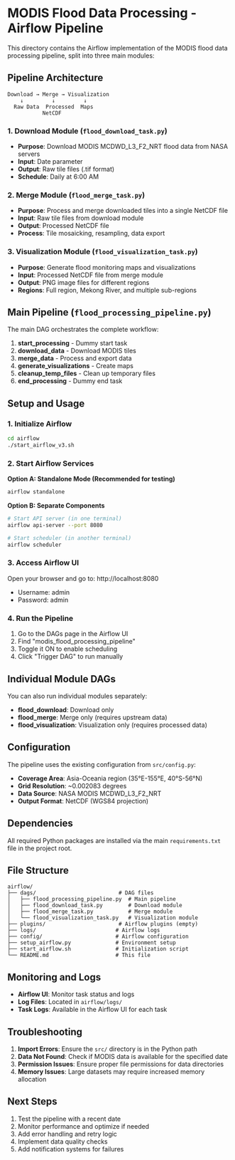 # MODIS Flood Data Processing - Airflow Pipeline

This directory contains the Airflow implementation of the MODIS flood data processing pipeline, split into three main modules:

## Pipeline Architecture

```
Download → Merge → Visualization
    ↓         ↓         ↓
  Raw Data  Processed  Maps
           NetCDF
```

### 1. Download Module (`flood_download_task.py`)
- **Purpose**: Download MODIS MCDWD_L3_F2_NRT flood data from NASA servers
- **Input**: Date parameter
- **Output**: Raw tile files (.tif format)
- **Schedule**: Daily at 6:00 AM

### 2. Merge Module (`flood_merge_task.py`)
- **Purpose**: Process and merge downloaded tiles into a single NetCDF file
- **Input**: Raw tile files from download module
- **Output**: Processed NetCDF file
- **Process**: Tile mosaicking, resampling, data export

### 3. Visualization Module (`flood_visualization_task.py`)
- **Purpose**: Generate flood monitoring maps and visualizations
- **Input**: Processed NetCDF file from merge module
- **Output**: PNG image files for different regions
- **Regions**: Full region, Mekong River, and multiple sub-regions

## Main Pipeline (`flood_processing_pipeline.py`)

The main DAG orchestrates the complete workflow:
1. **start_processing** - Dummy start task
2. **download_data** - Download MODIS tiles
3. **merge_data** - Process and export data
4. **generate_visualizations** - Create maps
5. **cleanup_temp_files** - Clean up temporary files
6. **end_processing** - Dummy end task

## Setup and Usage

### 1. Initialize Airflow
```bash
cd airflow
./start_airflow_v3.sh
```

### 2. Start Airflow Services

**Option A: Standalone Mode (Recommended for testing)**
```bash
airflow standalone
```

**Option B: Separate Components**
```bash
# Start API server (in one terminal)
airflow api-server --port 8080

# Start scheduler (in another terminal)
airflow scheduler
```

### 3. Access Airflow UI
Open your browser and go to: http://localhost:8080
- Username: admin
- Password: admin

### 4. Run the Pipeline
1. Go to the DAGs page in the Airflow UI
2. Find "modis_flood_processing_pipeline"
3. Toggle it ON to enable scheduling
4. Click "Trigger DAG" to run manually

## Individual Module DAGs

You can also run individual modules separately:

- **flood_download**: Download only
- **flood_merge**: Merge only (requires upstream data)
- **flood_visualization**: Visualization only (requires processed data)

## Configuration

The pipeline uses the existing configuration from `src/config.py`:
- **Coverage Area**: Asia-Oceania region (35°E-155°E, 40°S-56°N)
- **Grid Resolution**: ~0.002083 degrees
- **Data Source**: NASA MODIS MCDWD_L3_F2_NRT
- **Output Format**: NetCDF (WGS84 projection)

## Dependencies

All required Python packages are installed via the main `requirements.txt` file in the project root.

## File Structure

```
airflow/
├── dags/                          # DAG files
│   ├── flood_processing_pipeline.py  # Main pipeline
│   ├── flood_download_task.py        # Download module
│   ├── flood_merge_task.py           # Merge module
│   └── flood_visualization_task.py   # Visualization module
├── plugins/                       # Airflow plugins (empty)
├── logs/                         # Airflow logs
├── config/                       # Airflow configuration
├── setup_airflow.py              # Environment setup
├── start_airflow.sh              # Initialization script
└── README.md                     # This file
```

## Monitoring and Logs

- **Airflow UI**: Monitor task status and logs
- **Log Files**: Located in `airflow/logs/`
- **Task Logs**: Available in the Airflow UI for each task

## Troubleshooting

1. **Import Errors**: Ensure the `src/` directory is in the Python path
2. **Data Not Found**: Check if MODIS data is available for the specified date
3. **Permission Issues**: Ensure proper file permissions for data directories
4. **Memory Issues**: Large datasets may require increased memory allocation

## Next Steps

1. Test the pipeline with a recent date
2. Monitor performance and optimize if needed
3. Add error handling and retry logic
4. Implement data quality checks
5. Add notification systems for failures
